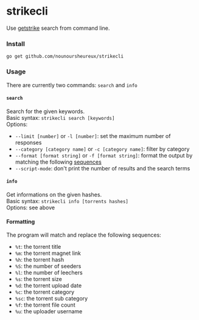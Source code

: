 # strikecli

Use [getstrike](https://getstrike.net/torrents) search from command line.

### Install

`go get github.com/nounoursheureux/strikecli`

### Usage 

There are currently two commands: `search` and `info`             

#### `search`

Search for the given keywords.         
Basic syntax: `strikecli search [keywords]`         
Options:          
- `--limit [number]` or `-l [number]`: set the maximum number of responses
- `--category [category name]` or `-c [category name]`: filter by category
- `--format [format string]` or `-f [format string]`: format the output by matching the following [sequences](#Formatting)
- `--script-mode`: don't print the number of results and the search terms

#### `info`

Get informations on the given hashes.    
Basic syntax: `strikecli info [torrents hashes]`         
Options: see above

#### Formatting

The program will match and replace the following sequences:        
- `%t`: the torrent title
- `%m`: the torrent magnet link
- `%h`: the torrent hash
- `%S`: the number of seeders
- `%l`: the number of leechers
- `%s`: the torrent size
- `%d`: the torrent upload date
- `%c`: the torrent category
- `%sc`: the torrent sub category
- `%f`: the torrent file count
- `%u`: the uploader username

